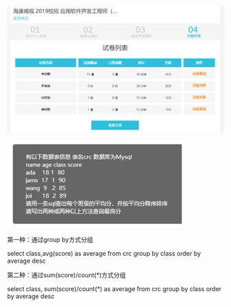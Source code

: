 ![1536994823758](assets/1536994823758.png)







 ![1536998060933](assets/1536998060933.png)

第一种：通过group by方式分组

select class,avg(score) as average from crc group by class order by average desc

第二种：通过sum(score)/count(*)方式分组

select class, sum(score)/count(*) as average from crc group by class order by average desc

 